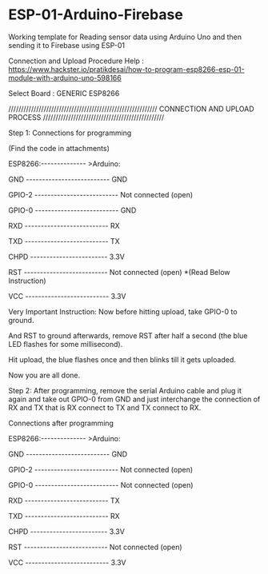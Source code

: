 # ESP-01-Arduino-Firebase
Working template for Reading sensor data using Arduino Uno and then sending it to Firebase using ESP-01

Connection and Upload Procedure Help : https://www.hackster.io/pratikdesai/how-to-program-esp8266-esp-01-module-with-arduino-uno-598166

Select Board : GENERIC ESP8266






/////////////////////////////////////////////////////////// CONNECTION AND UPLOAD PROCESS ////////////////////////////////////////////////

Step 1:
Connections for programming

(Find the code in attachments)

ESP8266:-------------- >Arduino:

GND -------------------------- GND

GPIO-2 -------------------------- Not connected (open)

GPIO-0 -------------------------- GND

RXD -------------------------- RX

TXD -------------------------- TX

CHPD ------------------------ 3.3V

RST -------------------------- Not connected (open) *(Read Below Instruction)

VCC -------------------------- 3.3V

Very Important Instruction:
Now before hitting upload, take GPIO-0 to ground.

And RST to ground afterwards, remove RST after half a second (the blue LED flashes for some millisecond).

Hit upload, the blue flashes once and then blinks till it gets uploaded.

Now you are all done.



Step 2:
After programming, remove the serial Arduino cable and plug it again and take out GPIO-0 from GND and just interchange the connection of RX and TX that is RX connect to TX and TX connect to RX.

Connections after programming

ESP8266:-------------- >Arduino:

GND -------------------------- GND

GPIO-2 -------------------------- Not connected (open)

GPIO-0 -------------------------- Not connected (open)

RXD -------------------------- TX

TXD -------------------------- RX

CHPD ------------------------ 3.3V

RST -------------------------- Not connected (open)

VCC -------------------------- 3.3V
